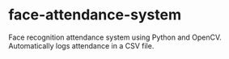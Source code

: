 # face-attendance-system
Face recognition attendance system using Python and OpenCV. Automatically logs attendance in a CSV file.
